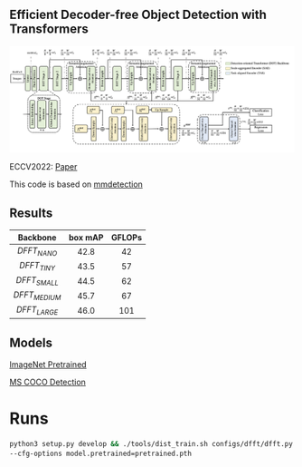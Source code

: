 ## Efficient Decoder-free  Object Detection with Transformers
![image](https://github.com/Pealing/DFFT/blob/main/DFFT_wholenet.jpg)

ECCV2022: [Paper](https://arxiv.org/abs/2206.06829)

This code is based on [mmdetection](https://github.com/open-mmlab/mmdetection)

## Results 
| Backbone | box mAP | GFLOPs |
| :----: | :----: | :----: |
| $DFFT_{NANO}$ | 42.8 | 42 |
| $DFFT_{TINY}$ | 43.5 | 57 |
| $DFFT_{SMALL}$ | 44.5 | 62 |
| $DFFT_{MEDIUM}$ | 45.7 | 67 | 
| $DFFT_{LARGE}$ | 46.0 | 101 |

## Models
[ImageNet Pretrained](https://drive.google.com/drive/folders/1_uOAf6wvGhsIsPlHfQ635jY3SVgyZ2cu?usp=sharing)

[MS COCO Detection](https://drive.google.com/drive/folders/17ZQ57eu11beaHIR9oN-yI_CkAmOupGQo?usp=sharing)

# Runs
```bash
python3 setup.py develop && ./tools/dist_train.sh configs/dfft/dfft.py [num_gpus] \
--cfg-options model.pretrained=pretrained.pth
```

